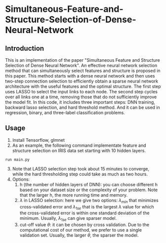 # Simultaneous-Feature-and-Structure-Selection-of-Dense-Neural-Network

## Introduction
This is an implementation of the paper "Simultaneous Feature and Structure Selection of Dense Neural Network".
An effective neural network selection method that can simultaneously select features and structure is proposed in this paper. This
method starts with a dense neural network and then uses two-step
connection selection to efficiently obtain a sparse neural network
architecture with the useful features and the optimal structure. The
first step uses LASSO to select the input links to each node. The
second step cycles over all links one at a time, removing those that
do not sufficiently improve the model fit. 
In this code, it includes three important steps: DNN training, backward lasso selection, and hard threshold method.
And it can be used in regression, binary, and three-label classification problems.


## Usage
1. Install Tensorflow, glmnet 
2. As an example, the following command implementate feature and structure selection on IRIS data set starting with 10 hidden layers.
```
run main.py
```
3. Note that LASSO selection step took about 15 minutes to converge, while the hard thresholding step could take as much as two hours.
4. Options:
    1. h (the number of hidden layers of DNN): you can choose different h based on your dataset size or the complexity of your problem. Note that the larger h, the more running time and memory.
    2. $\lambda$ in LASSO selection: here we give two options: $\lambda_{min}$ that minimizes cross-validated error and $\lambda_{1se}$
    that is the largest $\lambda$ value for which the cross-validated error is within one standard deviation of the minimum. Usually, $\lambda_{1se}$ can give sparser model.
    3. cut-off value $\theta$: it can be chosen by cross validation. Due to the computational cost of our method, we prefer to use a single validation set.   Usually, the larger $\theta$, the sparser the model.
